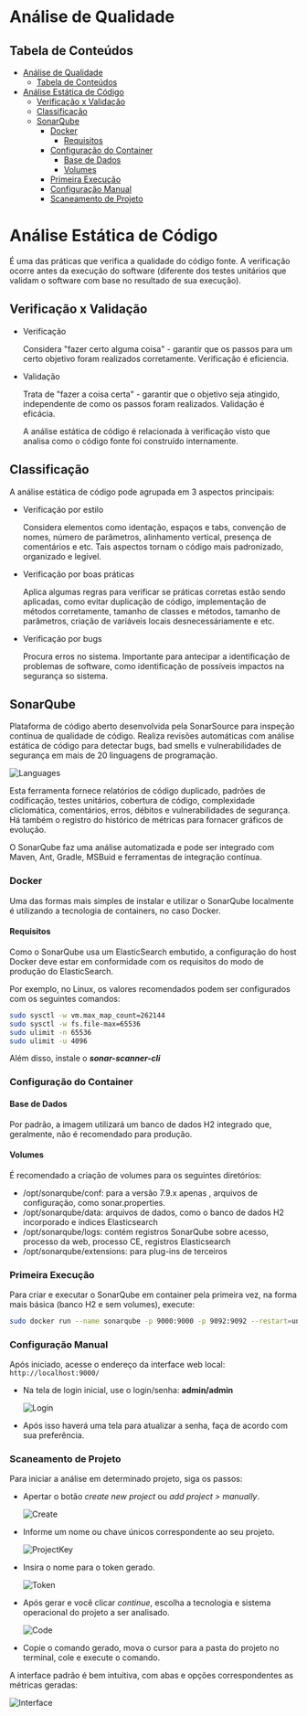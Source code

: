 # Análise de Qualidade

## Tabela de Conteúdos

- [Análise de Qualidade](#análise-de-qualidade)
  - [Tabela de Conteúdos](#tabela-de-conteúdos)
- [Análise Estática de Código](#análise-estática-de-código)
  - [Verificação x Validação](#verificação-x-validação)
  - [Classificação](#classificação)
  - [SonarQube](#sonarqube)
    - [Docker](#docker)
      - [Requisitos](#requisitos)
    - [Configuração do Container](#configuração-do-container)
      - [Base de Dados](#base-de-dados)
      - [Volumes](#volumes)
    - [Primeira Execução](#primeira-execução)
    - [Configuração Manual](#configuração-manual)
    - [Scaneamento de Projeto](#scaneamento-de-projeto)

# Análise Estática de Código

É uma das práticas que verifica a qualidade do código fonte. A verificação ocorre antes da execução do software (diferente dos testes unitários que validam o software com base no resultado de sua execução).

## Verificação x Validação

- Verificação

  Considera "fazer certo alguma coisa" - garantir que os passos para um certo objetivo foram realizados corretamente.
  Verificação é eficiencia.

- Validação

  Trata de "fazer a coisa certa" - garantir que o objetivo seja atingido, independente de como os passos foram realizados.
  Validação é eficácia.

  A análise estática de código é relacionada à verificação visto que analisa como o código fonte foi construído internamente.

## Classificação

A análise estática de código pode agrupada em 3 aspectos principais:

- Verificação por estilo

  Considera elementos como identação, espaços e tabs, convenção de nomes, número de parâmetros, alinhamento vertical, presença de comentários e etc. Tais aspectos tornam o código mais padronizado, organizado e legível.

- Verificação por boas práticas

  Aplica algumas regras para verificar se práticas corretas estão sendo aplicadas, como evitar duplicação de código, implementação de métodos corretamente, tamanho de classes e métodos, tamanho de parâmetros, criação de variáveis locais desnecessáriamente e etc.

- Verificação por bugs

  Procura erros no sistema. Importante para antecipar a identificação de problemas de software, como identificação de possíveis impactos na segurança so sistema.

## SonarQube

Plataforma de código aberto desenvolvida pela SonarSource para inspeção contínua de qualidade de código. Realiza revisões automáticas com análise estática de código para detectar bugs, bad smells e vulnerabilidades de segurança em mais de 20 linguagens de programação.

![Languages](../.images/sonar_languages.png)

Esta ferramenta fornece relatórios de código duplicado, padrões de codificação, testes unitários, cobertura de código, complexidade cliclomática, comentários, erros, débitos e vulnerabilidades de segurança. Há também o registro do histórico de métricas para fornacer gráficos de evolução.

O SonarQube faz uma análise automatizada e pode ser integrado com Maven, Ant, Gradle, MSBuid e ferramentas de integração contínua.

### Docker

Uma das formas mais simples de instalar e utilizar o SonarQube localmente é utilizando a tecnologia de containers, no caso Docker.

#### Requisitos

Como o SonarQube usa um ElasticSearch embutido, a configuração do host Docker deve estar em conformidade com os requisitos do modo de produção do ElasticSearch.

Por exemplo, no Linux, os valores recomendados podem ser configurados com os seguintes comandos:

```sh
sudo sysctl -w vm.max_map_count=262144
sudo sysctl -w fs.file-max=65536
sudo ulimit -n 65536
sudo ulimit -u 4096
```

Além disso, instale o **_sonar-scanner-cli_**

### Configuração do Container

#### Base de Dados

Por padrão, a imagem utilizará um banco de dados H2 integrado que, geralmente, não é recomendado para produção.

#### Volumes

É recomendado a criação de volumes para os seguintes diretórios:

- /opt/sonarqube/conf: para a versão 7.9.x apenas , arquivos de configuração, como sonar.properties.
- /opt/sonarqube/data: arquivos de dados, como o banco de dados H2 incorporado e índices Elasticsearch
- /opt/sonarqube/logs: contém registros SonarQube sobre acesso, processo da web, processo CE, registros Elasticsearch
- /opt/sonarqube/extensions: para plug-ins de terceiros

### Primeira Execução

Para criar e executar o SonarQube em container pela primeira vez, na forma mais básica (banco H2 e sem volumes), execute:

```sh
sudo docker run --name sonarqube -p 9000:9000 -p 9092:9092 --restart=unless-stopped -d sonarqube
```

### Configuração Manual

Após iniciado, acesse o endereço da interface web local: `http://localhost:9000/`

- Na tela de login inicial, use o login/senha: **admin/admin**

  ![Login](../.images/sonar_login.png)

- Após isso haverá uma tela para atualizar a senha, faça de acordo com sua preferência.

### Scaneamento de Projeto

Para iniciar a análise em determinado projeto, siga os passos:

- Apertar o botão _create new project_ ou _add project > manually_.

  ![Create](../.images/sonar_project1.png)

- Informe um nome ou chave únicos correspondente ao seu projeto.

  ![ProjectKey](../.images/sonar_project2.png)

- Insira o nome para o token gerado.

  ![Token](../.images/sonar_project3.png)

- Após gerar e você clicar _continue_, escolha a tecnologia e sistema operacional do projeto a ser analisado.

  ![Code](../.images/sonar_project4.png)

- Copie o comando gerado, mova o cursor para a pasta do projeto no terminal, cole e execute o comando.

A interface padrão é bem intuitiva, com abas e opções correspondentes as métricas geradas:

![Interface](../.images/sonar_project5.png)
